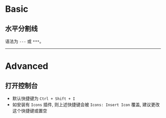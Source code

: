 # Basic

## 水平分割线

语法为 `---` 或 `***`。

---

# Advanced

## 打开控制台

- 默认快捷键为 `Ctrl + Shift + I`
- 如安装有 `Icons` 插件, 则上述快捷键会被 `Icons: Insert Icon` 覆盖, 建议更改这个快捷键或置空